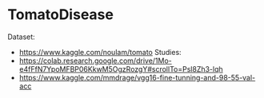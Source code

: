 # TomatoDisease
Dataset: 
- https://www.kaggle.com/noulam/tomato
Studies:
- https://colab.research.google.com/drive/1Mo-e4fFfN7YpoMFBP06KkwM5OgzRozgY#scrollTo=Psl8Zh3-lqh
- https://www.kaggle.com/mmdrage/vgg16-fine-tunning-and-98-55-val-acc
